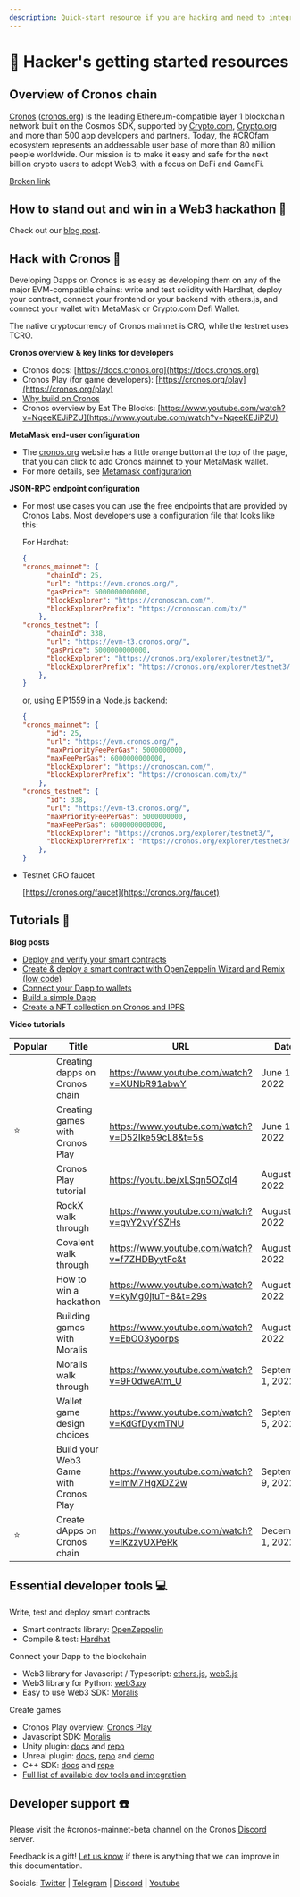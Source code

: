 ```yaml
---
description: Quick-start resource if you are hacking and need to integrate with Cronos.
---
```


# 🏅 Hacker's getting started resources

## Overview of Cronos chain

[Cronos](https://cronos.org/) ([cronos.org](http://cronos.org)) is the leading Ethereum-compatible layer 1 blockchain network built on the Cosmos SDK, supported by [Crypto.com](http://crypto.com), [Crypto.org](http://crypto.org) and more than 500 app developers and partners. Today, the #CROfam ecosystem represents an addressable user base of more than 80 million people worldwide. Our mission is to make it easy and safe for the next billion crypto users to adopt Web3, with a focus on DeFi and GameFi.

[Broken link](broken-reference "mention")

## How to stand out and win in a Web3 hackathon 🥇

Check out our [blog post](https://blog.cronos.org/p/cronos-developer-series-5-tips-to-stand-out-in-a-web3-hackathon-924d774f1617).

## Hack with Cronos 🥚

Developing Dapps on Cronos is as easy as developing them on any of the major EVM-compatible chains: write and test solidity with Hardhat, deploy your contract, connect your frontend or your backend with ethers.js, and connect your wallet with MetaMask or Crypto.com Defi Wallet.

The native cryptocurrency of Cronos mainnet is CRO, while the testnet uses TCRO.

**Cronos overview & key links for developers**

* Cronos docs: [https://docs.cronos.org](https://docs.cronos.org)
* Cronos Play (for game developers): [https://cronos.org/play](https://cronos.org/play)
* [Why build on Cronos](https://cronoslabs.substack.com/p/why-build-grow-on-cronos-692da1de7885)
* Cronos overview by Eat The Blocks: [https://www.youtube.com/watch?v=NqeeKEJiPZU](https://www.youtube.com/watch?v=NqeeKEJiPZU)

**MetaMask end-user configuration**

* The [cronos.org](http://cronos.org) website has a little orange button at the top of the page, that you can click to add Cronos mainnet to your MetaMask wallet.
* For more details, see [Metamask configuration](../for-users/metamask.md)

**JSON-RPC endpoint configuration**

*   For most use cases you can use the free endpoints that are provided by Cronos Labs. Most developers use a configuration file that looks like this:

    For Hardhat:

    ```json
    {
    "cronos_mainnet": {
          "chainId": 25,
          "url": "https://evm.cronos.org/",
          "gasPrice": 5000000000000,
          "blockExplorer": "https://cronoscan.com/",
          "blockExplorerPrefix": "https://cronoscan.com/tx/"
        },
    "cronos_testnet": {
          "chainId": 338,
          "url": "https://evm-t3.cronos.org/",
          "gasPrice": 5000000000000,
          "blockExplorer": "https://cronos.org/explorer/testnet3/",
          "blockExplorerPrefix": "https://cronos.org/explorer/testnet3/tx/"
        },
    }
    ```

    or, using EIP1559 in a Node.js backend:

    ```json
    {
    "cronos_mainnet": {
          "id": 25,
          "url": "https://evm.cronos.org/",
          "maxPriorityFeePerGas": 5000000000,
          "maxFeePerGas": 6000000000000,
          "blockExplorer": "https://cronoscan.com/",
          "blockExplorerPrefix": "https://cronoscan.com/tx/"
        },
    "cronos_testnet": {
          "id": 338,
          "url": "https://evm-t3.cronos.org/",
          "maxPriorityFeePerGas": 5000000000,
          "maxFeePerGas": 6000000000000,
          "blockExplorer": "https://cronos.org/explorer/testnet3/",
          "blockExplorerPrefix": "https://cronos.org/explorer/testnet3/tx/"
        },
    }
    ```
*   Testnet CRO faucet

    [https://cronos.org/faucet](https://cronos.org/faucet)

## Tutorials 🚀

**Blog posts**

* [Deploy and verify your smart contracts](https://cronoslabs.substack.com/p/cronos-developer-series-deploy-verify-your-contracts-using-hardhat-8b6ab6928986)
* [Create & deploy a smart contract with OpenZeppelin Wizard and Remix (low code)](https://cronoslabs.substack.com/p/cronos-developer-series-create-deploy-a-smart-contract-with-openzeppelin-wizard-and-remix-5b6769fc8b93)
* [Connect your Dapp to wallets](https://cronoslabs.substack.com/p/cronos-developer-series-connect-your-dapp-with-defi-wallet-metamask-and-trust-wallet-77419fe696a5)
* [Build a simple Dapp](https://cronoslabs.substack.com/p/cronos-developer-series-build-a-simple-dapp-with-react-crypto-com-defi-wallet-and-metamask-87c37ccd589f)
* [Create a NFT collection on Cronos and IPFS](https://cronoslabs.substack.com/p/cronos-developer-series-build-a-simple-dapp-with-react-crypto-com-defi-wallet-and-metamask-87c37ccd589f)

**Video tutorials**

<table><thead><tr><th width="120">Popular</th><th width="181">Title</th><th width="254">URL</th><th width="141">Date</th></tr></thead><tbody><tr><td></td><td>Creating dapps on Cronos chain</td><td><a href="https://www.youtube.com/watch?v=XUNbR91abwY">https://www.youtube.com/watch?v=XUNbR91abwY</a></td><td>June 10, 2022</td></tr><tr><td>⭐️</td><td>Creating games with Cronos Play</td><td><a href="https://www.youtube.com/watch?v=D52Ike59cL8&#x26;t=5s">https://www.youtube.com/watch?v=D52Ike59cL8&#x26;t=5s</a></td><td>June 10, 2022</td></tr><tr><td></td><td>Cronos Play tutorial</td><td><a href="https://youtu.be/xLSgn5OZql4">https://youtu.be/xLSgn5OZql4</a></td><td>August 23, 2022</td></tr><tr><td></td><td>RockX walk through</td><td><a href="https://www.youtube.com/watch?v=gvY2vyYSZHs">https://www.youtube.com/watch?v=gvY2vyYSZHs</a></td><td>August 24, 2022</td></tr><tr><td></td><td>Covalent walk through</td><td><a href="https://www.youtube.com/watch?v=f7ZHDByytFc&#x26;t">https://www.youtube.com/watch?v=f7ZHDByytFc&#x26;t</a></td><td>August 25, 2022</td></tr><tr><td></td><td>How to win a hackathon</td><td><a href="https://www.youtube.com/watch?v=kyMg0jtuT-8&#x26;t=29s">https://www.youtube.com/watch?v=kyMg0jtuT-8&#x26;t=29s</a></td><td>August 29, 2022</td></tr><tr><td></td><td>Building games with Moralis</td><td><a href="https://www.youtube.com/watch?v=EbO03yoorps">https://www.youtube.com/watch?v=EbO03yoorps</a></td><td>August 30, 2022</td></tr><tr><td></td><td>Moralis walk through</td><td><a href="https://www.youtube.com/watch?v=9F0dweAtm_U">https://www.youtube.com/watch?v=9F0dweAtm_U</a></td><td>September 1, 2022</td></tr><tr><td></td><td>Wallet game design choices</td><td><a href="https://www.youtube.com/watch?v=KdGfDyxmTNU">https://www.youtube.com/watch?v=KdGfDyxmTNU</a></td><td>September 5, 2022</td></tr><tr><td></td><td>Build your Web3 Game with Cronos Play</td><td><a href="https://www.youtube.com/watch?v=lmM7HgXDZ2w">https://www.youtube.com/watch?v=lmM7HgXDZ2w</a></td><td>September 9, 2022</td></tr><tr><td>⭐️</td><td>Create dApps on Cronos chain</td><td><a href="https://www.youtube.com/watch?v=lKzzyUXPeRk">https://www.youtube.com/watch?v=lKzzyUXPeRk</a></td><td>December 1, 2022</td></tr></tbody></table>

## Essential developer tools 💻

Write, test and deploy smart contracts

* Smart contracts library: [OpenZeppelin](https://www.openzeppelin.com/)
* Compile & test: [Hardhat](https://hardhat.org/)

Connect your Dapp to the blockchain

* Web3 library for Javascript / Typescript: [ethers.js](https://docs.ethers.io/v5/), [web3.js](https://web3js.readthedocs.io/)
* Web3 library for Python: [web3.py](https://web3py.readthedocs.io/)
* Easy to use Web3 SDK: [Moralis](https://moralis.io/)

Create games

* Cronos Play overview: [Cronos Play](https://cronos.org/docs/play/cronos-gamefi-integraton.html)
* Javascript SDK: [Moralis](https://moralis.io/)
* Unity plugin: [docs](https://cronos.org/docs/play/getting-started.html) and [repo](https://github.com/ChainSafe/web3.unity)
* Unreal plugin: [docs](https://cronos.org/docs/play/getting-started\_unreal.html#pre-requisites), [repo](https://github.com/cronos-labs/play-unreal-plugin) and [demo](https://github.com/cronos-labs/play-unreal-demo)
* C++ SDK: [docs](https://cronos.org/docs/play/getting-started\_cpp.html#pre-requisites) and [repo](https://github.com/cronos-labs/play-cpp-sdk)
* [Full list of available dev tools and integration](useful-projects-on-cronos/overview-of-dev-tools-and-integrations.md)

## Developer support ☎️

Please visit the #cronos-mainnet-beta channel on the Cronos [Discord](https://discord.com/invite/pahqHz26q4) server.

Feedback is a gift! [Let us know](mailto:contact@cronoslabs.org) if there is anything that we can improve in this documentation.

Socials: [Twitter](https://twitter.com/cronos\_chain) | [Telegram](https://t.me/Cryptoorg\_Chain\_Announcements) | [Discord](https://discord.com/invite/pahqHz26q4) | [Youtube](https://www.youtube.com/channel/UCUvlFgAWURU\_wECYp2GpJtw/featured)

